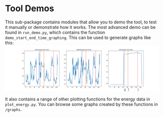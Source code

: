 # Tool Demos
This sub-package contains modules that allow you to demo the tool, to test it manually or demonstrate how it works. The most advanced demo can be found in `run_demo.py`, which contains the function `demo_start_end_time_graphing`. This can be used to generate graphs like this:  
![energy data plot with start & end times](energy_plot.png "Start-End-Time Energy Data Plot")

It also contains a range of other plotting functions for the energy data in `plot_energy.py`. You can browse some graphs created by these functions in `/graphs`.